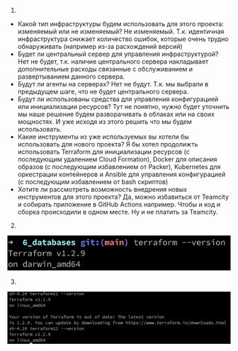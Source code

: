 1.
- Какой тип инфраструктуры будем использовать для этого проекта: изменяемый или не изменяемый?
Не изменяемый. Т.к. идентичная инфраструктура снижает количество ошибок, которые очень трудно обнаруживать (например из-за расхождений версий)
- Будет ли центральный сервер для управления инфраструктурой?
Нет не будет, т.к. наличие центрального сервера накладывает дополнительные расходы связанные с обслуживанием и развертыванием данного сервера.
- Будут ли агенты на серверах?
Нет не будут. Т.к. мы выбрали в предыдущем шаге, что не будет центрального сервера.
- Будут ли использованы средства для управления конфигурацией или инициализации ресурсов?
Тут не понятно, нужно будет уточнить мы наше решение будем разворачивать в облаках или на своих мощностях. И уже исходя из этого решить что мы будем использовать.
- Какие инструменты из уже используемых вы хотели бы использовать для нового проекта?
Я бы хотел продолижть использовать Terraform для инициализации ресурсов (с последующим удалением Сloud Formation), Docker для описания образов (с последующим избавлением от Packer), Kubernetes для оркестрации контейнеров и Ansible для управления конфигурацией (с последующим избавлением от bash скриптов)
- Хотите ли рассмотреть возможность внедрения новых инструментов для этого проекта?
Да, можно избавиться от Teamcity и собирать приложение в GitHub Actions например. Чтобы и код и сборка происходили в одном месте. Ну и не платить за Teamcity.

2.

![terraform_version](https://github.com/evgeniy-skt/devops-netology/blob/main/screenshots/7.1_terraform_version.png)

3.

![two_dif_terraform_verions](https://github.com/evgeniy-skt/devops-netology/blob/main/screenshots/7.1_two_dif_terraform_verions.png)
